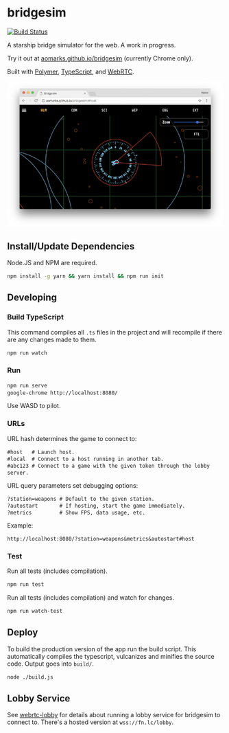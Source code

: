 # bridgesim

[![Build Status](https://travis-ci.org/aomarks/bridgesim.svg?branch=master)](https://travis-ci.org/aomarks/bridgesim)

A starship bridge simulator for the web. A work in progress.

Try it out at [aomarks.github.io/bridgesim](https://aomarks.github.io/bridgesim/) (currently Chrome only).

Built with [Polymer](https://www.polymer-project.org/),
[TypeScript](https://www.typescriptlang.org/),
and [WebRTC](https://webrtc.org/).

![Screenshot](/screenshot.png)


## Install/Update Dependencies
Node.JS and NPM are required.

```sh
npm install -g yarn && yarn install && npm run init
```

## Developing
### Build TypeScript
This command compiles all `.ts` files in the project and will recompile if
there are any changes made to them.
```sh
npm run watch
```

### Run
```sh
npm run serve
google-chrome http://localhost:8080/
```
Use WASD to pilot.

### URLs

URL hash determines the game to connect to:
```
#host   # Launch host.
#local  # Connect to a host running in another tab.
#abc123 # Connect to a game with the given token through the lobby server.
```

URL query parameters set debugging options:
```
?station=weapons # Default to the given station.
?autostart       # If hosting, start the game immediately.
?metrics         # Show FPS, data usage, etc.
```

Example:
```
http://localhost:8080/?station=weapons&metrics&autostart#host
```

### Test
Run all tests (includes compilation).
```sh
npm run test
```

Run all tests (includes compilation) and watch for changes.
```sh
npm run watch-test
```

## Deploy
To build the production version of the app run the build script. This
automatically compiles the typescript, vulcanizes and minifies the source code.
Output goes into `build/`.
```sh
node ./build.js
```

## Lobby Service

See [webrtc-lobby](https://github.com/d4l3k/webrtc-lobby) for details about running a lobby service for bridgesim to connect to. There's a hosted version at `wss://fn.lc/lobby`.
